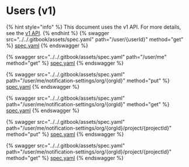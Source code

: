 # Users (v1)

{% hint style="info" %}
This document uses the v1 API. For more details, see the [v1 API](../v1-api).
{% endhint %}
{% swagger src="../../.gitbook/assets/spec.yaml" path="/user/{userId}" method="get" %}
[spec.yaml](../../.gitbook/assets/spec.yaml)
{% endswagger %}

{% swagger src="../../.gitbook/assets/spec.yaml" path="/user/me" method="get" %}
[spec.yaml](../../.gitbook/assets/spec.yaml)
{% endswagger %}

{% swagger src="../../.gitbook/assets/spec.yaml" path="/user/me/notification-settings/org/{orgId}" method="put" %}
[spec.yaml](../../.gitbook/assets/spec.yaml)
{% endswagger %}

{% swagger src="../../.gitbook/assets/spec.yaml" path="/user/me/notification-settings/org/{orgId}" method="get" %}
[spec.yaml](../../.gitbook/assets/spec.yaml)
{% endswagger %}

{% swagger src="../../.gitbook/assets/spec.yaml" path="/user/me/notification-settings/org/{orgId}/project/{projectId}" method="put" %}
[spec.yaml](../../.gitbook/assets/spec.yaml)
{% endswagger %}

{% swagger src="../../.gitbook/assets/spec.yaml" path="/user/me/notification-settings/org/{orgId}/project/{projectId}" method="get" %}
[spec.yaml](../../.gitbook/assets/spec.yaml)
{% endswagger %}
